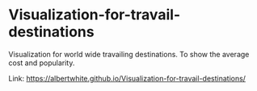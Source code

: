 # Visualization-for-travail-destinations
Visualization for world wide travailing destinations. To show the average cost and popularity.

Link: https://albertwhite.github.io/Visualization-for-travail-destinations/
